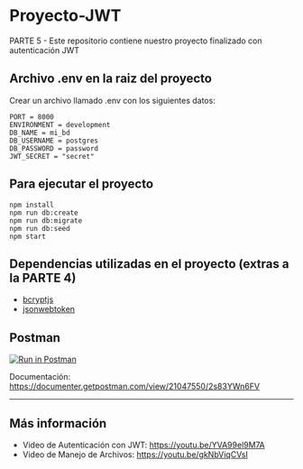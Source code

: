 # Proyecto-JWT
PARTE 5 - Este repositorio contiene nuestro proyecto finalizado con autenticación JWT

## Archivo .env en la raiz del proyecto
Crear un archivo llamado .env con los siguientes datos:

    PORT = 8000
    ENVIRONMENT = development
    DB_NAME = mi_bd
    DB_USERNAME = postgres
    DB_PASSWORD = password
    JWT_SECRET = "secret"
    

## Para ejecutar el proyecto
    
    npm install
    npm run db:create
    npm run db:migrate
    npm run db:seed
    npm start

## Dependencias utilizadas en el proyecto (extras a la PARTE 4)
- [bcryptjs](https://www.npmjs.com/package/bcryptjs) 
- [jsonwebtoken](https://www.npmjs.com/package/jsonwebtoken)

## Postman
[![Run in Postman](https://run.pstmn.io/button.svg)](https://app.getpostman.com/run-collection/21047550-d537164d-7db4-4422-8a5c-838114b23875?action=collection%2Ffork&collection-url=entityId%3D21047550-d537164d-7db4-4422-8a5c-838114b23875%26entityType%3Dcollection%26workspaceId%3D1f4f77c5-eb75-4ee8-99d0-fbd51cc092df#?env%5BLOCALHOST%208000%5D=W3sia2V5IjoiVVJMIiwidmFsdWUiOiJodHRwOi8vbG9jYWxob3N0OjgwMDAiLCJlbmFibGVkIjp0cnVlLCJzZXNzaW9uVmFsdWUiOiJodHRwOi8vbG9jYWxob3N0OjgwMDAiLCJzZXNzaW9uSW5kZXgiOjB9LHsia2V5IjoidG9rZW4iLCJ2YWx1ZSI6IiIsImVuYWJsZWQiOnRydWUsInR5cGUiOiJkZWZhdWx0Iiwic2Vzc2lvblZhbHVlIjoiZXlKaGJHY2lPaUpJVXpJMU5pSXNJblI1Y0NJNklrcFhWQ0o5LmV5SnBaQ0k2SWpFaUxDSnBZWFFpT2pFMk5qUXdOakU0T0RRc0ltVjRjQ0k2TVRZMk5ESTBNVGc0TkgwLjQ2Z216ZWdkTlM4U3ZTZ1FCRmo5V01WVFNYdl9ZVTlIbDh1MFRWWkg3NDgiLCJzZXNzaW9uSW5kZXgiOjF9XQ==)

Documentación: https://documenter.getpostman.com/view/21047550/2s83YWn6FV

---

## Más información

- Video de Autenticación con JWT: https://youtu.be/YVA99el9M7A
- Video de Manejo de Archivos: https://youtu.be/gkNbViqCVsI
